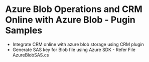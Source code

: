 # Azure Blob Operations and CRM Online with Azure Blob - Pugin Samples
- Integrate CRM online with azure blob storage using CRM plugin
- Generate SAS key for Blob file using Azure SDK - Refer File AzureBlobSAS.cs

